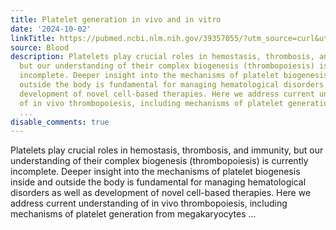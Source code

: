 ```yaml
---
title: Platelet generation in vivo and in vitro
date: '2024-10-02'
linkTitle: https://pubmed.ncbi.nlm.nih.gov/39357055/?utm_source=curl&utm_medium=rss&utm_campaign=journals&utm_content=7603509&fc=None&ff=20241003195203&v=2.18.0.post9+e462414
source: Blood
description: Platelets play crucial roles in hemostasis, thrombosis, and immunity,
  but our understanding of their complex biogenesis (thrombopoiesis) is currently
  incomplete. Deeper insight into the mechanisms of platelet biogenesis inside and
  outside the body is fundamental for managing hematological disorders as well as
  development of novel cell-based therapies. Here we address current understanding
  of in vivo thrombopoiesis, including mechanisms of platelet generation from megakaryocytes
  ...
disable_comments: true
---
```

Platelets play crucial roles in hemostasis, thrombosis, and immunity, but our understanding of their complex biogenesis (thrombopoiesis) is currently incomplete. Deeper insight into the mechanisms of platelet biogenesis inside and outside the body is fundamental for managing hematological disorders as well as development of novel cell-based therapies. Here we address current understanding of in vivo thrombopoiesis, including mechanisms of platelet generation from megakaryocytes ...